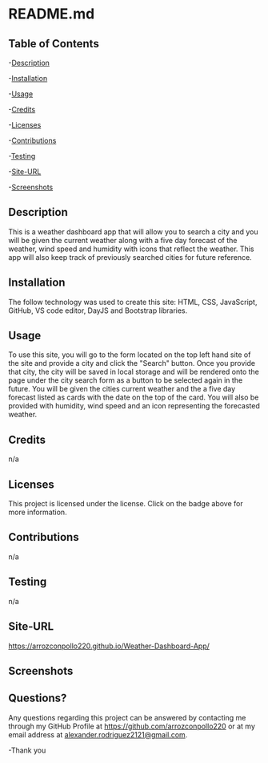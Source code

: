 
  # README.md
  
 
  ## Table of Contents
  
 -[Description](#Description)
  
 -[Installation](#Installation)
  
 -[Usage](#Usage)
  
 -[Credits](#Credits)
  
 -[Licenses](#Licenses)
  
 -[Contributions](#Contributions)
  
 -[Testing](#Testing)
  
 -[Site-URL](#Site-URL)
  
 -[Screenshots](#Screenshots)

  ## Description
  This is a weather dashboard app that will allow you to search a city and you will be given the current weather along with a five day forecast of the weather, wind speed and humidity with icons that reflect the weather. This app will also keep track of previously searched cities for future reference.

  ## Installation
  The follow technology was used to create this site: HTML, CSS, JavaScript, GitHub, VS code editor,  DayJS and Bootstrap libraries.

  ## Usage
  To use this site, you will go to the form located on the top left hand site of the site and provide a city and click the "Search" button. Once you provide that city, the city will be saved in local storage and will be rendered onto the page under the city search form as a button to be selected again in the future. You will be given the cities current weather and the a five day forecast listed as cards with the date on the top of the card. You will also be provided with humidity, wind speed and an icon representing the forecasted weather.

  ## Credits
  n/a

  ## Licenses
  This project is licensed under the  license. Click on the badge above for more information.

  ## Contributions
  n/a

  ## Testing
  n/a

  ## Site-URL
  https://arrozconpollo220.github.io/Weather-Dashboard-App/

  ## Screenshots
  

  ## Questions?
  Any questions regarding this project can be answered by contacting me through my GitHub Profile at https://github.com/arrozconpollo220 or at my email address at alexander.rodriguez2121@gmail.com. 

  -Thank you

